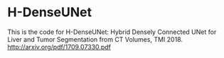 # H-DenseUNet
This is the code for 
H-DenseUNet: Hybrid Densely Connected UNet for Liver and Tumor Segmentation from CT Volumes, TMI 2018. 
http://arxiv.org/pdf/1709.07330.pdf
